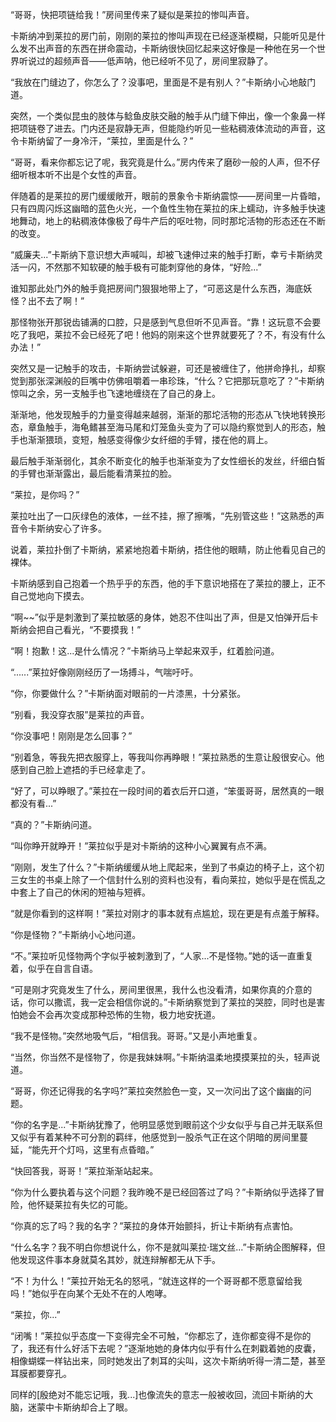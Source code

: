 >>>
“哥哥，快把项链给我！”房间里传来了疑似是莱拉的惨叫声音。

卡斯纳冲到莱拉的房门前，刚刚的莱拉的惨叫声现在已经逐渐模糊，只能听见是什么发不出声音的东西在拼命震动，卡斯纳很快回忆起来这好像是一种他在另一个世界听说过的超频声音——低声呐，他已经听不见了，房间里寂静了。

“我放在门缝边了，你怎么了？没事吧，里面是不是有别人？”卡斯纳小心地敲门道。

突然，一个类似昆虫的肢体与鲶鱼皮肤交融的触手从门缝下伸出，像一个象鼻一样把项链卷了进去。门内还是寂静无声，但能隐约听见一些粘稠液体流动的声音，这令卡斯纳留了一身冷汗，“莱拉，里面是什么？”

“哥哥，看来你都忘记了呢，我究竟是什么。”房内传来了磨砂一般的人声，但不仔细听根本听不出是个女性的声音。

伴随着的是莱拉的房门缓缓敞开，眼前的景象令卡斯纳震惊——房间里一片昏暗，只有四周闪烁这幽暗的蓝色火光，一个鱼性生物在莱拉的床上蠕动，许多触手快速地舞动，地上的粘稠液体像极了母牛产后的呕吐物，同时那坨活物的形态还在不断的改变。

“威廉夫...”卡斯纳下意识想大声喊叫，却被飞速伸过来的触手打断，幸亏卡斯纳灵活一闪，不然那不知软硬的触手极有可能刺穿他的身体，“好险...”

谁知那此处门外的触手竟把房间门狠狠地带上了，“可恶这是什么东西，海底妖怪？出不去了啊！”

那怪物张开那锐齿铺满的口腔，只是感到气息但听不见声音。“靠！这玩意不会要吃了我吧，莱拉不会已经死了吧！他妈的刚来这个世界就要死了？不，有没有什么办法！”

突然又是一记触手的攻击，卡斯纳尝试躲避，可还是被缠住了，他拼命挣扎，却察觉到那张深渊般的巨嘴中仿佛咀嚼着一串珍珠，“什么？它把那玩意吃了？”卡斯纳惊叫之余，另一支触手也飞速地缠绕在了自己的身上。

渐渐地，他发现触手的力量变得越来越弱，渐渐的那坨活物的形态从飞快地转换形态，章鱼触手，海龟鳍甚至海马尾和灯笼鱼头变为了可以隐约察觉到人的形态，触手也渐渐猥琐，变短，触感变得像少女纤细的手臂，搂在他的肩上。

最后触手渐渐弱化，其余不断变化的触手也渐渐变为了女性细长的发丝，纤细白皙的手臂也渐渐露出，最后能看清莱拉的脸。

“莱拉，是你吗？”

莱拉吐出了一口灰绿色的液体，一丝不挂，擦了擦嘴，“先别管这些！”这熟悉的声音令卡斯纳安心了许多。

说着，莱拉扑倒了卡斯纳，紧紧地抱着卡斯纳，捂住他的眼睛，防止他看见自己的裸体。

卡斯纳感到自己抱着一个热乎乎的东西，他的手下意识地搭在了莱拉的腰上，正不自己觉地向下摸去。

“啊~~”似乎是刺激到了莱拉敏感的身体，她忍不住叫出了声，但是又怕弹开后卡斯纳会把自己看光，“不要摸我！”

“啊！抱歉！这...是什么情况？”卡斯纳马上举起来双手，红着脸问道。

“......”莱拉好像刚刚经历了一场搏斗，气喘吁吁。

“你，你要做什么？”卡斯纳面对眼前的一片漆黑，十分紧张。

“别看，我没穿衣服”是莱拉的声音。

“你没事吧！刚刚是怎么回事？”

“别着急，等我先把衣服穿上，等我叫你再睁眼！”莱拉熟悉的生意让殷很安心。他感到自己脸上遮捂的手已经拿走了。

>>>
“好了，可以睁眼了。”莱拉在一段时间的着衣后开口道，“笨蛋哥哥，居然真的一眼都没有看...”

“真的？”卡斯纳问道。

“叫你睁开就睁开！”莱拉似乎是对卡斯纳的这种小心翼翼有点不满。

“刚刚，发生了什么？”卡斯纳缓缓从地上爬起来，坐到了书桌边的椅子上，这个初三女生的书桌上除了一个信封什么别的资料也没有，看向莱拉，她似乎是在慌乱之中套上了自己的休闲的短袖与短裤。

“就是你看到的这样啊！”莱拉对刚才的事本就有点尴尬，现在更是有点羞于解释。

“你是怪物？”卡斯纳小心地问道。

“不。”莱拉听见怪物两个字似乎被刺激到了，“人家...不是怪物。”她的话一直重复着，似乎在自言自语。

“可是刚才究竟发生了什么，房间里很黑，我什么也没看清，如果你真的介意的话，你可以撒谎，我一定会相信你说的。”卡斯纳察觉到了莱拉的哭腔，同时也是害怕她会不会再次变成那种恐怖的生物，极力地安抚道。

“我不是怪物。”突然地吸气后，“相信我。哥哥。”又是小声地重复。

“当然，你当然不是怪物了，你是我妹妹啊。”卡斯纳温柔地摸摸莱拉的头，轻声说道。

“哥哥，你还记得我的名字吗?”莱拉突然脸色一变，又一次问出了这个幽幽的问题。

“你的名字是...”卡斯纳犹豫了，他明显感觉到眼前这个少女似乎与自己并无联系但又似乎有着某种不可分割的羁绊，他感觉到一股杀气正在这个阴暗的房间里蔓延，“能先开个灯吗，这里有点昏暗。”

“快回答我，哥哥！”莱拉渐渐站起来。

“你为什么要执着与这个问题？我昨晚不是已经回答过了吗？”卡斯纳似乎选择了冒险，他怀疑莱拉有失忆的可能。

“你真的忘了吗？我的名字？”莱拉的身体开始颤抖，折让卡斯纳有点害怕。

“什么名字？我不明白你想说什么，你不是就叫莱拉·瑞文丝...”卡斯纳企图解释，但他发现这件事本身就莫名其妙，就连辩解都无从下手。

“不！为什么！”莱拉开始无名的怒吼，“就连这样的一个哥哥都不愿意留给我吗！”她似乎在向某个无处不在的人咆哮。

“莱拉，你...”

“闭嘴！”莱拉似乎态度一下变得完全不可触，“你都忘了，连你都变得不是你的了，我还有什么好活下去呢？”逐渐地她的身体内似乎有什么在刺戳着她的皮囊，相像蝴蝶一样钻出来，同时她发出了刺耳的尖叫，这次卡斯纳听得一清二楚，甚至耳膜都要穿孔。

同样的[殷绝对不能忘记哦，我...]也像流失的意志一般被收回，流回卡斯纳的大脑，迷蒙中卡斯纳却合上了眼。